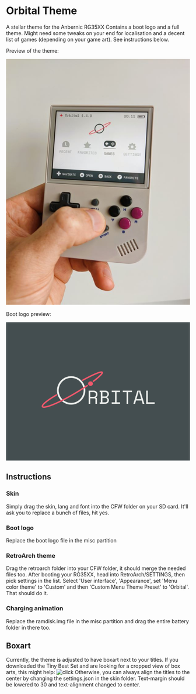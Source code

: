# Orbital Theme
 A stellar theme for the Anbernic RG35XX
Contains a boot logo and a full theme. Might need some tweaks on your end for localisation and a decent list of games (depending on your game art).
See instructions below.

Preview of the theme:

![Theme preview](https://github.com/dennisjanssen/Orbital-Theme/blob/main/Orbital%20Preview.jpg?raw=true)

Boot logo preview:

![Boot logo preview](https://github.com/dennisjanssen/Orbital-Theme/blob/main/Bootlogo%20Preview.png?raw=true)

## Instructions
### Skin
Simply drag the skin, lang and font into the CFW folder on your SD card. It'll ask you to replace a bunch of files, hit yes.

### Boot logo
Replace the boot logo file in the misc partition

### RetroArch theme
Drag the retroarch folder into your CFW folder, it should merge the needed files too.
After booting your RG35XX, head into RetroArch/SETTINGS, then pick settings in the list. Select 'User interface', 'Appearance', set 'Menu color theme' to 'Custom' and then 'Custom Menu Theme Preset' to 'Orbital'. That should do it.

### Charging animation
Replace the ramdisk.img file in the misc partition and drag the entire battery folder in there too.

## Boxart
Currently, the theme is adjusted to have boxart next to your titles. If you downloaded the Tiny Best Set and are looking for a cropped view of box arts, this might help: ![click](https://www.reddit.com/r/RG35XX/comments/12dijyj/tiny_best_set_go_box_art_for_rg35xx/)
Otherwise, you can always align the titles to the center by changing the settings.json in the skin folder. Text-margin should be lowered to 30 and text-alignment changed to center.
